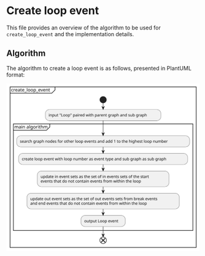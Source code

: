 # Create loop event
This file provides an overview of the algorithm to be used for `create_loop_event` and the implementation details.

## Algorithm
The algorithm to create a loop event is as follows, presented in PlantUML format:

![](/docs/development/design/1-DN-SCC_loop_detection/create_loop_event/create_loop_event_implementation.svg)